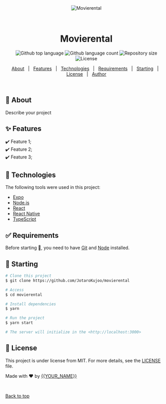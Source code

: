 <div align="center" id="top"> 
  <img src="./.github/app.gif" alt="Movierental" />

  &#xa0;

  <!-- <a href="https://movierental.netlify.app">Demo</a> -->
</div>

<h1 align="center">Movierental</h1>

<p align="center">
  <img alt="Github top language" src="https://img.shields.io/github/languages/top/JotaroKujoo/movierental?color=56BEB8">

  <img alt="Github language count" src="https://img.shields.io/github/languages/count/JotaroKujoo/movierental?color=56BEB8">

  <img alt="Repository size" src="https://img.shields.io/github/repo-size/JotaroKujoo/movierental?color=56BEB8">

  <img alt="License" src="https://img.shields.io/github/license/JotaroKujoo/movierental?color=56BEB8">

  <!-- <img alt="Github issues" src="https://img.shields.io/github/issues/JotaroKujoo/movierental?color=56BEB8" /> -->

  <!-- <img alt="Github forks" src="https://img.shields.io/github/forks/JotaroKujoo/movierental?color=56BEB8" /> -->

  <!-- <img alt="Github stars" src="https://img.shields.io/github/stars/JotaroKujoo/movierental?color=56BEB8" /> -->
</p>

<!-- Status -->

<!-- <h4 align="center"> 
	🚧  Movierental 🚀 Under construction...  🚧
</h4> 

<hr> -->

<p align="center">
  <a href="#dart-about">About</a> &#xa0; | &#xa0; 
  <a href="#sparkles-features">Features</a> &#xa0; | &#xa0;
  <a href="#rocket-technologies">Technologies</a> &#xa0; | &#xa0;
  <a href="#white_check_mark-requirements">Requirements</a> &#xa0; | &#xa0;
  <a href="#checkered_flag-starting">Starting</a> &#xa0; | &#xa0;
  <a href="#memo-license">License</a> &#xa0; | &#xa0;
  <a href="https://github.com/JotaroKujoo" target="_blank">Author</a>
</p>

<br>

## :dart: About ##

Describe your project

## :sparkles: Features ##

:heavy_check_mark: Feature 1;\
:heavy_check_mark: Feature 2;\
:heavy_check_mark: Feature 3;

## :rocket: Technologies ##

The following tools were used in this project:

- [Expo](https://expo.io/)
- [Node.js](https://nodejs.org/en/)
- [React](https://pt-br.reactjs.org/)
- [React Native](https://reactnative.dev/)
- [TypeScript](https://www.typescriptlang.org/)

## :white_check_mark: Requirements ##

Before starting :checkered_flag:, you need to have [Git](https://git-scm.com) and [Node](https://nodejs.org/en/) installed.

## :checkered_flag: Starting ##

```bash
# Clone this project
$ git clone https://github.com/JotaroKujoo/movierental

# Access
$ cd movierental

# Install dependencies
$ yarn

# Run the project
$ yarn start

# The server will initialize in the <http://localhost:3000>
```

## :memo: License ##

This project is under license from MIT. For more details, see the [LICENSE](LICENSE.md) file.


Made with :heart: by <a href="https://github.com/JotaroKujoo" target="_blank">{{YOUR_NAME}}</a>

&#xa0;

<a href="#top">Back to top</a>
